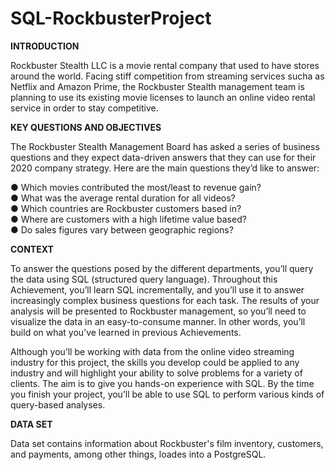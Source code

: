# SQL-RockbusterProject

**INTRODUCTION**

Rockbuster Stealth LLC is a movie rental company that used to have stores around the world. Facing stiff competition from streaming services sucha as Netflix and Amazon Prime, the Rockbuster Stealth management team is planning to use its existing movie licenses to launch an online video rental service in order to stay competitive.

**KEY QUESTIONS AND OBJECTIVES**

The  Rockbuster  Stealth  Management  Board  has  asked  a  series  of  business  questions  and  they  expect  data-driven  answers  that  they  can  use  for  their  2020   company  strategy.  Here  are  the  main  questions  they’d  like  to  answer:  

● Which  movies  contributed  the  most/least  to  revenue  gain?  
● What  was  the  average  rental  duration  for  all  videos?    
● Which  countries  are  Rockbuster  customers  based  in?   
● Where  are  customers  with  a  high  lifetime  value  based?   
● Do  sales  figures  vary  between  geographic  regions?  

**CONTEXT**

To answer the questions posed by the different departments, you’ll query the data using SQL (structured  query  language). Throughout this Achievement, you’ll learn SQL incrementally, and you’ll use it to answer increasingly complex business questions for  each task.  The  results  of  your  analysis  will  be  presented  to  Rockbuster  management,  so  you’ll need to visualize the data in an easy-to-consume manner. In other words, you’ll  build on what you’ve  learned  in  previous  Achievements.  

Although  you’ll  be  working  with  data  from  the  online  video  streaming  industry  for  this  project,  the  skills  you  develop  could  be  applied  to  any  industry  and  will  highlight  your  ability to  solve  problems  for  a  variety  of  clients.  The  aim  is  to  give  you  hands-on  experience  with  SQL.  By  the  time  you  finish  your  project,  you’ll  be  able  to  use  SQL  to  perform  various  kinds  of query-based  analyses. 

**DATA SET**

Data set contains information about Rockbuster's film inventory,  customers, and payments, among other things, loades into a PostgreSQL.



